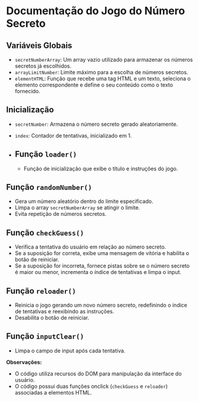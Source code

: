 # Documentação do Jogo do Número Secreto

## Variáveis Globais
- `secretNumberArray`: Um array vazio utilizado para armazenar os números secretos já escolhidos.
- `arrayLimitNumber`: Limite máximo para a escolha de números secretos.
- `elementHTML`: Função que recebe uma tag HTML e um texto, seleciona o elemento correspondente e define o seu conteúdo como o texto fornecido.

## Inicialização
- `secretNumber`: Armazena o número secreto gerado aleatoriamente.
- `index`: Contador de tentativas, inicializado em 1.

- ## Função `loader()`
    - Função de inicialização que exibe o título e instruções do jogo.

## Função `randomNumber()`
- Gera um número aleatório dentro do limite especificado.
- Limpa o array `secretNumberArray` se atingir o limite.
- Evita repetição de números secretos.

## Função `checkGuess()`
- Verifica a tentativa do usuário em relação ao número secreto.
- Se a suposição for correta, exibe uma mensagem de vitória e habilita o botão de reiniciar.
- Se a suposição for incorreta, fornece pistas sobre se o número secreto é maior ou menor, incrementa o índice de tentativas e limpa o input.

## Função `reloader()`
- Reinicia o jogo gerando um novo número secreto, redefinindo o índice de tentativas e reexibindo as instruções.
- Desabilita o botão de reiniciar.

## Função `inputClear()`
- Limpa o campo de input após cada tentativa.

**Observações:**
- O código utiliza recursos do DOM para manipulação da interface do usuário.
- O código possui duas funções onclick (`checkGuess` e `reloader`) associadas a elementos HTML.
